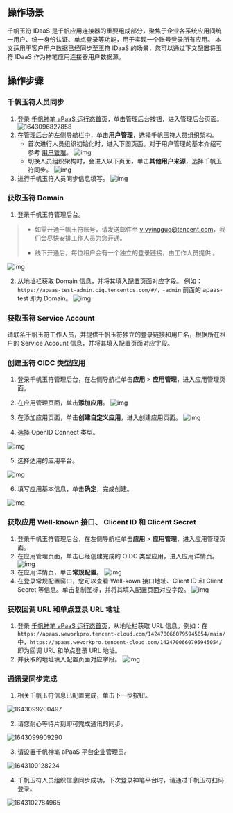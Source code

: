 ## 操作场景

千帆玉符 IDaaS 是千帆应用连接器的重要组成部分，聚焦于企业各系统应用间统一用户、统一身份认证、单点登录等功能，用于实现一个账号登录所有应用。 本文适用于客户用户数据已经同步至玉符 IDaaS 的场景，您可以通过下文配置将玉符 IDaaS 作为神笔应用连接器用户数据源。

## 操作步骤

### 千帆玉符人员同步

1. 登录 [千帆神笔 aPaaS 运行态首页](https://apaas.weworkpro.tencent-cloud.com/1475709344300523568/main/)，单击管理后台按钮，进入管理后台页面。 ![1643096827858](https://qcloudimg.tencent-cloud.cn/raw/186536a07992ac48f596be1957b1919d.png)
2. 在管理后台的左侧导航栏中，单击**用户管理**，选择千帆玉符人员组织架构。
   - 首次进行人员组织初始化时，进入下图页面。对于用户管理的基本介绍可参考 [用户管理](https://cloud.tencent.com/document/product/1365/67915)。 ![img](https://qcloudimg.tencent-cloud.cn/raw/cf552d98c0ea5536f8ce11974a534c44.png)
   - 切换人员组织架构时，会进入以下页面，单击**其他用户来源**，选择千帆玉符同步。 ![img](https://qcloudimg.tencent-cloud.cn/raw/2c444d4c58a72aee5335454afba0369d.png)
3. 进行千帆玉符人员同步信息填写。 ![img](https://qcloudimg.tencent-cloud.cn/raw/35b9c3b6189dd16eec91217e76919e43.png)

### 获取玉符 Domain

1. 登录千帆玉符管理后台。

> - 如需开通千帆玉符账号，请发送邮件至 [v_vyingguo@tencent.com](mailto:v_vyingguo@tencent.com)，我们会尽快安排工作人员为您开通。
>
> - 线下开通后，每位租户会有一个独立的登录链接，由工作人员提供 。

![img](https://qcloudimg.tencent-cloud.cn/raw/1e55c1e39e38113ad8723087950f2fee.png)

2. 从地址栏获取 Domain 信息，并将其填入配置页面对应字段。 例如：`https://apaas-test-admin.cig.tencentcs.com/#/，-admin` 前面的 apaas-test 即为 Domain。 ![img](https://qcloudimg.tencent-cloud.cn/raw/31d5bf7723e1957c0a89e16fcd79e283.png)

### 获取玉符 Service Account

请联系千帆玉符工作人员，并提供千帆玉符独立的登录链接和用户名，根据所在租户的 Service Account 信息，并将其填入配置页面对应字段。

### 创建玉符 OIDC 类型应用

1. 登录千帆玉符管理后台，在左侧导航栏单击**应用** > **应用管理**，进入应用管理页面。

2. 在应用管理页面，单击**添加应用**。 ![img](https://qcloudimg.tencent-cloud.cn/raw/c2459888f91352cbd2ee26a5c8fdd934.png)

3. 在添加应用页面，单击**创建自定义应用**，进入创建应用页面。 ![img](https://qcloudimg.tencent-cloud.cn/raw/64f83325d7f477491585103ea3d86bc1.png)

4. 选择 OpenID Connect 类型。

 ![img](https://qcloudimg.tencent-cloud.cn/raw/b0017b1d0b774e78ce445bad56ef525b.png)

5. 选择适用的应用平台。

 ![img](https://qcloudimg.tencent-cloud.cn/raw/5a90963879a885fbd01f34c02a2a8b03.png)

6. 填写应用基本信息，单击**确定**，完成创建。

 ![img](https://qcloudimg.tencent-cloud.cn/raw/d8e8d06644fad3ce01f49f25652e9f29.png)

### 获取应用 Well-known 接口、 Clicent ID 和 Clicent Secret

1. 登录千帆玉符管理后台，在左侧导航栏单击**应用** > **应用管理**，进入应用管理页面。
2. 在应用管理页面，单击已经创建完成的 OIDC 类型应用，进入应用详情页。 ![img](https://qcloudimg.tencent-cloud.cn/raw/e3078b0eb81dfb8ccc3e7d94da9b66bd.png)
3. 在应用详情页，单击**常规配置**。 ![img](https://qcloudimg.tencent-cloud.cn/raw/f90dc4bce11b480a3b67050e2ab9fe9b.png)
4. 在登录常规配置窗口，您可以查看 Well-kown 接口地址、Client ID 和 Client Secret 等信息。单击复制图标，并将其填入配置页面对应字段。 ![img](https://qcloudimg.tencent-cloud.cn/raw/78edd7216599356a31863268e2f8656b.png)

### 获取回调 URL 和单点登录 URL 地址

1. 登录 [千帆神笔 aPaaS 运行态首页](https://apaas.weworkpro.tencent-cloud.com/1475709344300523568/main/)，从地址栏获取 URL 信息。例如：在 `https://apaas.weworkpro.tencent-cloud.com/1424700660795945054/main/` 中，`https://apaas.weworkpro.tencent-cloud.com/1424700660795945054/` 即为回调 URL 和单点登录 URL 地址。
2. 并获取的地址填入配置页面对应字段。 ![img](https://qcloudimg.tencent-cloud.cn/raw/d359b0d97e72009854bc0e5e9899d63a.png)

### 通讯录同步完成

1. 相关千帆玉符信息已配置完成，单击下一步按钮。

![1643099200497](https://qcloudimg.tencent-cloud.cn/raw/b97855c50cf69c8f0fe2067c2be94e59.png)

2. 请您耐心等待片刻即可完成通讯的同步。

![1643099909290](https://qcloudimg.tencent-cloud.cn/raw/f1054e6731187813743895f6a0ae426f.png)

3. 请设置千帆神笔 aPaaS 平台企业管理员。

![1643100128224](https://qcloudimg.tencent-cloud.cn/raw/adf9e5de703324f739e25195c8a84979.png)

4. 千帆玉符人员组织信息同步成功，下次登录神笔平台时，请通过千帆玉符扫码登录。

![1643102784965](https://qcloudimg.tencent-cloud.cn/raw/574504276ae3a0951a98bad217fff5ad.png)
